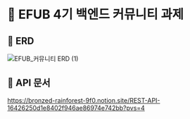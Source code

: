 # 💚 EFUB 4기 백엔드 커뮤니티 과제

## 🧩 ERD

![EFUB_커뮤니티 ERD  (1)](https://github.com/yeojinLee1020/efub4-backend-assignment/assets/113425533/f639db39-9b98-4123-a5d2-245b5a8be252)



## 📗 API 문서
https://bronzed-rainforest-9f0.notion.site/REST-API-16426250d1e8402f946ae86974e742bb?pvs=4
